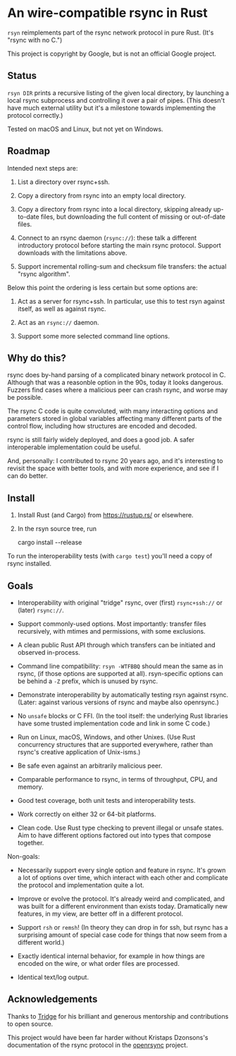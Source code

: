 # An wire-compatible rsync in Rust

`rsyn` reimplements part of the rsync network protocol in pure Rust.
(It's "rsync with no C.")

This project is copyright by Google, but is not an official Google project.

## Status

`rsyn DIR` prints a recursive listing of the given local directory, by launching
a local rsync subprocess and controlling it over a pair of pipes. (This doesn't
have much external utility but it's a milestone towards implementing the
protocol correctly.)

Tested on macOS and Linux, but not yet on Windows.

## Roadmap

Intended next steps are:

1. List a directory over rsync+ssh.

1. Copy a directory from rsync into an empty local directory.

1. Copy a directory from rsync into a local directory, skipping already
   up-to-date files, but downloading the full content of missing or out-of-date
   files.

1. Connect to an rsync daemon (`rsync://`): these talk a different introductory
   protocol before starting the main rsync protocol. Support downloads with the
   limitations above.

1. Support incremental rolling-sum and checksum file transfers: the actual
   "rsync algorithm".

Below this point the ordering is less certain but some options are:

1. Act as a server for rsync+ssh. In particular, use this to test rsyn against
   itself, as well as against rsync.

1. Act as an `rsync://` daemon.

1. Support some more selected command line options.

## Why do this?

rsync does by-hand parsing of a complicated binary network protocol in C.
Although that was a reasonble option in the 90s, today it looks dangerous.
Fuzzers find cases where a malicious peer can crash rsync, and worse may be
possible.

The rsync C code is quite convoluted, with many interacting options and
parameters stored in global variables affecting many different parts of the
control flow, including how structures are encoded and decoded.

rsync is still fairly widely deployed, and does a good job. A safer
interoperable implementation could be useful.

And, personally: I contributed to rsync 20 years ago, and it's interesting
to revisit the space with better tools, and with more experience, and see if I
can do better.

## Install

1. Install Rust (and Cargo) from <https://rustup.rs/> or elsewhere.

2. In the rsyn source tree, run

    cargo install --release

To run the interoperability tests (with `cargo test`) you'll need a copy
of rsync installed.

## Goals

* Interoperability with original "tridge" rsync, over (first) `rsync+ssh://` or
  (later) `rsync://`.

* Support commonly-used options. Most importantly: transfer files recursively,
  with mtimes and permissions, with some exclusions.

* A clean public Rust API through which transfers can be initiated and observed
  in-process.

* Command line compatibility: `rsyn -WTFBBQ` should mean the same as in rsync,
  (if those options are supported at all). rsyn-specific options can be behind
  a `-Z` prefix, which is unused by rsync.

* Demonstrate interoperability by automatically testing rsyn against rsync.
  (Later: against various versions of rsync and maybe also openrsync.)

* No `unsafe` blocks or C FFI. (In the tool itself: the underlying
  Rust libraries have some trusted implementation code and link in some C code.)

* Run on Linux, macOS, Windows, and other Unixes.
  (Use Rust concurrency structures that are supported everywhere, rather than
  rsync's creative application of Unix-isms.)

* Be safe even against an arbitrarily malicious peer.

* Comparable performance to rsync, in terms of throughput, CPU, and memory.

* Good test coverage, both unit tests and interoperability tests.

* Work correctly on either 32 or 64-bit platforms.

* Clean code. Use Rust type checking to prevent illegal or unsafe states.
  Aim to have different options factored out into types that compose together.

Non-goals:

* Necessarily support every single option and feature in rsync. It's grown a
  lot of options over time, which interact with each other and complicate the
  protocol and implementation quite a lot.

* Improve or evolve the protocol. It's already weird and complicated, and was
  built for a different environment than exists today. Dramatically new
  features, in my view, are better off in a different protocol.

* Support `rsh` or `remsh`! (In theory they can drop in for ssh, but rsync has a
  surprising amount of special case code for things that now seem from a
  different world.)

* Exactly identical internal behavior, for example in how things are encoded on
  the wire, or what order files are processed.

* Identical text/log output.

## Acknowledgements

Thanks to [Tridge](https://www.samba.org/~tridge/) for his brilliant and
generous mentorship and contributions to open source.

This project would have been far harder without Kristaps Dzonsons's
documentation of the rsync protocol in the
[openrsync](https://github.com/kristapsdz/openrsync) project.

